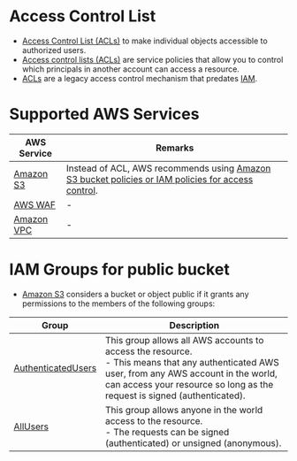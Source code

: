 # Access Control List 
- [Access Control List (ACLs)](https://docs.aws.amazon.com/AmazonS3/latest/userguide/acl-overview.html) to make individual objects accessible to authorized users.
- [Access control lists (ACLs)]() are service policies that allow you to control which principals in another account can access a resource.
- [ACLs]() are a legacy access control mechanism that predates [IAM](AWSIAM/Readme.md).

# Supported AWS Services

| AWS Service                                                                       | Remarks                                                                                                                |
|-----------------------------------------------------------------------------------|------------------------------------------------------------------------------------------------------------------------|
| [Amazon S3](../7_StorageServices/3_S3ObjectStorage/Readme.md)                     | Instead of ACL, AWS recommends using [Amazon S3 bucket policies or IAM policies for access control](AWSIAM/Readme.md). |
| [AWS WAF](../2c_SecurityServices/2_InfraProtectionServices/AWSWAF.md)             | -                                                                                                                      |
| [Amazon VPC](../1_NetworkingAndContentDelivery/3_NetworkFoundationsVPC/Readme.md) | -                                                                                                                      |

# IAM Groups for public bucket
- [Amazon S3](https://docs.aws.amazon.com/autoscaling/ec2/userguide/create-launch-template.html) considers a bucket or object public if it grants any permissions to the members of the following groups:

| Group                                                                                 | Description                                                                                                                                                                                                                 |
|---------------------------------------------------------------------------------------|-----------------------------------------------------------------------------------------------------------------------------------------------------------------------------------------------------------------------------|
| [AuthenticatedUsers](https://docs.aws.amazon.com/IAM/latest/UserGuide/id_groups.html) | This group allows all AWS accounts to access the resource. <br/>- This means that any authenticated AWS user, from any AWS account in the world, can access your resource so long as the request is signed (authenticated). |
| [AllUsers](https://docs.aws.amazon.com/IAM/latest/UserGuide/id_groups.html)           | This group allows anyone in the world access to the resource. <br/>- The requests can be signed (authenticated) or unsigned (anonymous).                                                                                    |